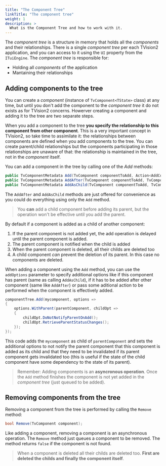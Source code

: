 ```yaml
---
title: "The Component Tree"
linkTitle: "The component tree"
weight: 1
description: >
  What is the Component Tree and how to work with it.
---
```


The _component tree_ is a structure in memory that holds all the _components_ and their relationships. There is a single _component tree_ per each TVision2 application, and you can access to it using the `UI` property from the `ITuiEngine`. The _component tree_ is responsible for:

* Holding all _components_ of the application
* Mantaining their relationships

## Adding components to the tree

You can create a _component_ (instance of `TvComponent<TState>` class) at any time, but until you don't add the component to the _component tree_ it do not exists as for TVision2 concerns. Howerver creating a component and adding it to the tree are two separate steps.

When you add a component to the tree **you specify the relationship to this component from other component**. This is a very important concept in TVision2, so take time to assimilate it: the relationships between components are defined when you add components to the tree. You can create parent/child relationships but the components participating in those relationships are unaware of that: the relationship is maintained in the tree, not in the _component_ itself.

You can add a component in the tree by calling one of the _Add_ methods:

```csharp
public TvComponentMetadata Add(TvComponent componentToAdd, Action<AddComponentOptions> addOptions = null);
public TvComponentMetadata AddAfter(TvComponent componentToAdd, TvComponent componentBefore);
public TvComponentMetadata AddAsChild(TvComponent componentToAdd, TvComponent parent, Action<IAddChildComponentOptions> options = null);
```

The `AddAfter` and `AddAsChild` methods are just offered for convenience as you could do everything using only the `Add` method. 

> You **can** add a child component before adding its parent, but the operation won't be effective until you add the parent.

By default if a component is added as a child of another component:

1. If the parent component is not added yet, the add operation is delayed until the parent component is added.
2. The parent component is notified when the child is added
3. When the parent component is deleted, all their childs are deleted too
4. A child component _can_ prevent the deletion of its parent. In this case no components are deleted.

When adding a component using the  `Add` method, you can use the `addOptions` parameter to specify additional options like if this component has parent (same as calling `AddAsChild`), if it has to be added after other component (same like `AddAfter`) or pass some aditional action to be performed when the component is effectively added.

```csharp
componentTree.Add(mycomponent, options =>
{
    options.WithParent(parentComponent, childOpt =>
    {
        childOpt.DoNotNotifyParentOnAdd();
        childOpt.RetrieveParentStatusChanges();
    });
});
```

This code adds the `mycomponent` as child of `parentComponent` and sets the additional options to not notify the parent component that this component is added as its child and that they need to be invalidated if its parent component gets invalidated too (this is useful if the state of the child component have some dependency to the state of its parent).

> Remember: Adding components is an **asyncronous operation**. Once the `Add` method finishes the component is not yet added in the _component tree_ (just queued to be added).

## Removing components from the tree

Removing a component from the tree is performed by calling the `Remove` method:

```csharp
bool Remove(TvComponent component);
```

Like adding a component, removing a component is an asynchronous operation. The `Remove` method just queues a component to be removed. The method returns `false` if the component is not found.

> When a component is deleted all their childs are deleted too. **First are deleted the childs and finally the component itself**.